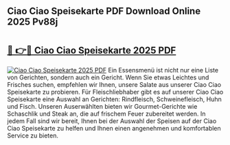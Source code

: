 ## Ciao Ciao Speisekarte PDF Download Online 2025 Pv88j

# <h2><a href="http://gcecad.nevu.top/?p=Ciao+Ciao+Speisekarte">🔗 👉🔴 Ciao Ciao Speisekarte 2025 PDF</a></h2>

[![Ciao Ciao Speisekarte 2025 PDF](https://i.imgur.com/dBaPXMq.png)](http://gcecad.nevu.top/?p=Ciao+Ciao+Speisekarte)
Ein Essensmenü ist nicht nur eine Liste von Gerichten, sondern auch ein Gericht. Wenn Sie etwas Leichtes und Frisches suchen, empfehlen wir Ihnen, unsere Salate aus unserer Ciao Ciao Speisekarte zu probieren. Für Fleischliebhaber gibt es auf unserer Ciao Ciao Speisekarte eine Auswahl an Gerichten: Rindfleisch, Schweinefleisch, Huhn und Fisch. Unseren Auserwählten bieten wir Gourmet-Gerichte wie Schaschlik und Steak an, die auf frischem Feuer zubereitet werden. In jedem Fall sind wir bereit, Ihnen bei der Auswahl der Speisen auf der Ciao Ciao Speisekarte zu helfen und Ihnen einen angenehmen und komfortablen Service zu bieten.
